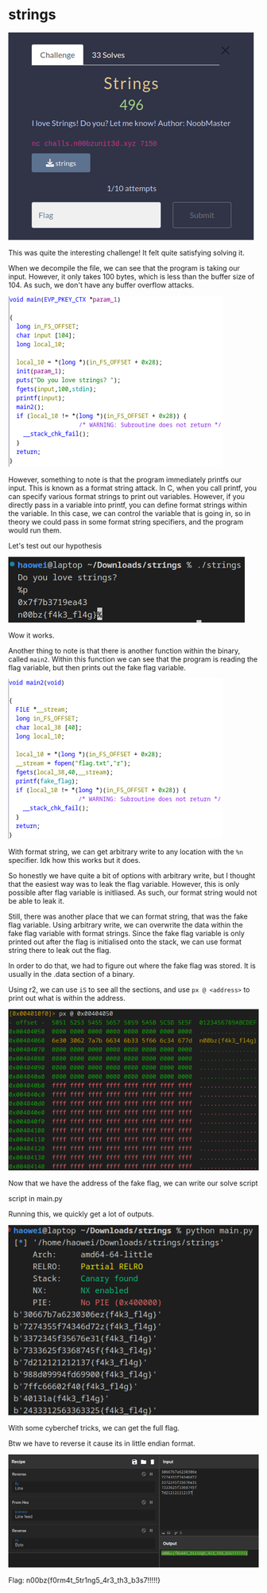 # strings

![desc](desc.png)

This was quite the interesting challenge! It felt quite satisfying solving it.

When we decompile the file, we can see that the program is taking our input. However, it only takes 100 bytes, which is less than the buffer size of 104. As such, we don't have any buffer overflow attacks.

![ghidra](ghidra1.png)

However, something to note is that the program immediately printfs our input. This is known as a format string attack. In C, when you call printf, you can specify various format strings to print out variables. However, if you directly pass in a variable into printf, you can define format strings within the variable. In this case, we can control the variable that is going in, so in theory we could pass in some format string specifiers, and the program would run them.

Let's test out our hypothesis

![fmtstr](fmtstring.png)

Wow it works.

Another thing to note is that there is another function within the binary, called `main2`. Within this function we can see that the program is reading the flag variable, but then prints out the fake flag variable. 

![ghidra2](ghidra2.png)

With format string, we can get arbitrary write to any location with the `%n` specifier. Idk how this works but it does.

So honestly we have quite a bit of options with arbitrary write, but I thought that the easiest way was to leak the flag variable. However, this is only possible after flag variable is initliased. As such, our format string would not be able to leak it.

Still, there was another place that we can format string, that was the fake flag variable. Using arbitrary write, we can overwrite the data within the fake flag variable with format strings. Since the fake flag variable is only printed out after the flag is initialised onto the stack, we can use format string there to leak out the flag.

In order to do that, we had to figure out where the fake flag was stored. It is usually in the .data section of a binary.

Using r2, we can use `iS` to see all the sections, and use `px @ <address>` to print out what is within the address.

![dataSection](dataSection.png)

Now that we have the address of the fake flag, we can write our solve script

script in main.py

Running this, we quickly get a lot of outputs.

![flag](flag.png)

With some cyberchef tricks, we can get the full flag.

Btw we have to reverse it cause its in little endian format.

![cyberchef](cyberchef.png)

Flag:
n00bz{f0rm4t_5tr1ng5_4r3_th3_b3s7!!!!!}
